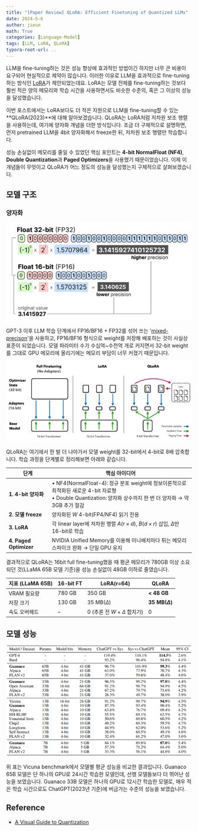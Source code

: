 ```yaml
---
title: "[Paper Review] QLoRA: Efficient Finetuning of Quantized LLMs"
date: 2024-5-6
author: jieun
math: True
categories: [Language-Model]
tags: [LLM, LoRA, QLoRA]
typora-root-url: ..
---
```


LLM을 fine-tuning하는 것은 성능 향상에 효과적인 방법이긴 하지만 너무 큰 비용이 요구되어 현실적으로 제약이 많습니다. 이러한 이유로 LLM을 효과적으로 fine-tuning하는 방식인 [LoRA](https://jieun121070.github.io/posts/LoRA/)가 제안되었는데요. LoRA는 모델 전체를 fine-tuning하는 것보다 훨씬 적은 양의 메모리와 학습 시간을 사용하면서도 비슷한 수준의, 혹은 그 이상의 성능을 달성했습니다.

이번 포스트에서는 LoRA보다도 더 적은 자원으로 LLM을 fine-tuning할 수 있는 **QLoRA(2023)**에 대해 알아보겠습니다. QLoRA는 LoRA처럼 저차원 보조 행렬을 사용하는데, 여기에 양자화 개념을 더한 방식입니다. 조금 더 구체적으로 설명하면, 먼저 pretrained LLM을 4bit 양자화해서 freeze한 뒤, 저차원 보조 행렬만 학습합니다.

성능 손실없이 메모리를 줄일 수 있었던 핵심 포인트는 **4-bit NormalFloat (NF4)**, **Double Quantization**과 **Paged Optimizers**을 사용했기 때문이었습니다. 이제 이 개념들이 무엇이고 QLoRA가 어느 정도의 성능을 달성했는지 구체적으로 살펴보겠습니다.

## 모델 구조

### 양자화

![](/assets/img/llm/quant.png)

GPT-3 이후 LLM 학습 단계에서 FP16/BF16 + FP32를 섞어 쓰는 '[mixed-precison](https://jieun121070.github.io/posts/Mixed-Precision%EA%B3%BC-Half-Precision/)'을 사용하고, FP16/BF16 형식으로 weight를 저장해 배포하는 것이 사실상 표준이 되었습니다. 모델 파라미터 수가 수십억~수천억 개로 커지면서 32-bit weight를 그대로 GPU 메모리에 올리기에는 메모리 부담이 너무 커졌기 때문입니다.

![](/assets/img/llm/qlora.png)

QLoRA는 여기에서 한 발 더 나아가서 모델 weight를 32-bit에서 4-bit로 8배 압축합니다. 학습 과정을 단계별로 정리해보면 아래와 같습니다.

| 단계                   | 핵심 아이디어                                                |
| ---------------------- | ------------------------------------------------------------ |
| **1. 4-bit 양자화**    | • NF4(NormalFloat-4): 정규 분포 weight에 정보이론적으로 최적화된 새로운 4-bit 자료형<br />• Double Quantization: 양자화 상수까지 한 번 더 양자화 → 약 3GB 추가 절감 |
| **2. 모델 freeze**     | 양자화된 $W$ 4-bit(FP4/NF4) 읽기 전용                        |
| **3. LoRA**            | 각 linear layer에 저차원 행렬 $A(r × d)$, $B(d × r)$ 삽입, $\Delta$만 16-bit로 학습 |
| **4. Paged Optimizer** | NVIDIA Unified Memory를 이용해 미니배치마다 튀는 메모리 스파이크 완화 → 단일 GPU 유지 |

결과적으로 QLoRA는 16bit full fine-tuning했을 때 평균 메모리가 780GB 이상 소요되던 것(LLaMA 65B 모델 기준)을 성능 손실없이 48GB 이하로 줄였습니다.

| 지표 (LLaMA 65B) | 16-bit FT | LoRA(r=64)                    | **QLoRA**           |
| ---------------- | --------- | ----------------------------- | ------------------- |
| VRAM 필요량      | 780 GB    | 350 GB                        | **< 48 GB**         |
| 저장 크기        | 130 GB    | 35 MB($\Delta$)               | **35 MB($\Delta$)** |
| 속도 오버헤드    | –         | 0 (추론 전 $W+\Delta$ 합치기) | 0                   |

## 모델 성능

![](/assets/img/llm/qlora_result.png)

위 표는 Vicuna benchmark에서 모델별 평균 성능을 비교한 결과입니다. Guanaco 65B 모델은 단 하나의 GPU로 24시간 학습한 모델인데, 선행 모델들보다 더 뛰어난 성능을 보였습니다. Guanaco 33B 모델은 하나의 GPU로 12시간 학습한 모델로, 매우 적은 학습 시간으로도 ChatGPT(2023년 기준)에 버금가는 수준의 성능을 보였습니다.

## Reference

- [A Visual Guide to Quantization](https://newsletter.maartengrootendorst.com/p/a-visual-guide-to-quantization)

